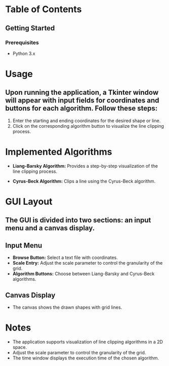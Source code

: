 # Table of Contents
## Getting Started
### Prerequisites
- Python 3.x

# Usage
## Upon running the application, a Tkinter window will appear with input fields for coordinates and buttons for each algorithm. Follow these steps:
1. Enter the starting and ending coordinates for the desired shape or line.
2. Click on the corresponding algorithm button to visualize the line clipping process.

# Implemented Algorithms
- **Liang-Barsky Algorithm:**
  Provides a step-by-step visualization of the line clipping process.
  
- **Cyrus-Beck Algorithm:**
  Clips a line using the Cyrus-Beck algorithm.

# GUI Layout
## The GUI is divided into two sections: an input menu and a canvas display.

## Input Menu
- **Browse Button:** Select a text file with coordinates.
- **Scale Entry:** Adjust the scale parameter to control the granularity of the grid.
- **Algorithm Buttons:** Choose between Liang-Barsky and Cyrus-Beck algorithms.

## Canvas Display
- The canvas shows the drawn shapes with grid lines.

# Notes
- The application supports visualization of line clipping algorithms in a 2D space.
- Adjust the scale parameter to control the granularity of the grid.
- The time window displays the execution time of the chosen algorithm.
